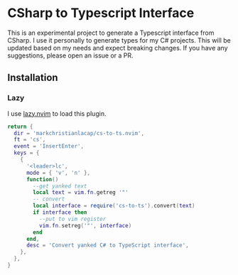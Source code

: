 # CSharp to Typescript Interface

This is an experimental project to generate a Typescript interface from CSharp. I use it personally to generate types for my C# projects. This will be updated based on my needs and expect breaking changes.
If you have any suggestions, please open an issue or a PR.

## Installation 
### Lazy
I use [lazy.nvim](https://github.com/folke/lazy.nvim) to load this plugin.
```lua
return {
  dir = 'markchristianlacap/cs-to-ts.nvim',
  ft = 'cs',
  event = 'InsertEnter',
  keys = {
    {
      '<leader>lc',
      mode = { 'v', 'n' },
      function()
        --get yanked text
        local text = vim.fn.getreg '"'
        -- convert
        local interface = require('cs-to-ts').convert(text)
        if interface then
          --put to vim register
          vim.fn.setreg('"', interface)
        end
      end,
      desc = 'Convert yanked C# to TypeScript interface',
    },
  },
}
```
